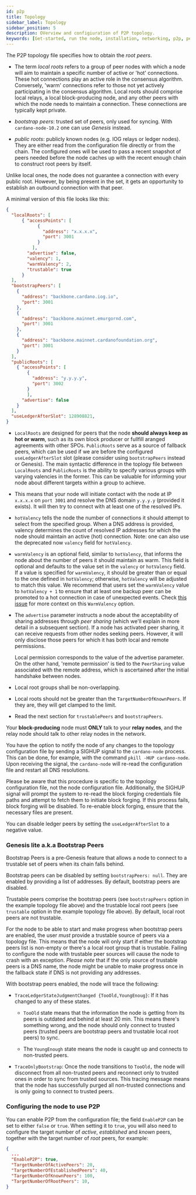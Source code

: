 ```yaml
---
id: p2p
title: Topology
sidebar_label: Topology
sidebar_position: 5
description: OVerview and configiuration of P2P topology.
keywords: [Get-started, run the node, installation, networking, p2p, peer to peer, cardano-node, cardano node]
--- 
```


The P2P topology file specifies how to obtain the _root peers_.

* The term _local roots_ refers to a group of peer nodes with which a node will aim to maintain a specific number of active or 'hot' connections.
  These hot connections play an active role in the consensus algorithm.
  Conversely, 'warm' connections refer to those not yet actively participating in the consensus algorithm.
  Local roots should comprise local relays, a local block-producing node, and any other peers with which the node needs to maintain a connection.
  These connections are typically kept private.


* _bootstrap peers_: trusted set of peers, only used for syncing.  With
  `cardano-node-10.2` one can use _Genesis_ instead.


* _public roots_: publicly known nodes (e.g. IOG relays or ledger nodes).
  They are either read from the configuration file directly or from the chain.
  The configured ones will be used to pass a recent snapshot of peers needed before the node caches up with the recent enough chain to construct root peers by itself.

Unlike local ones, the node does not guarantee a connection with every public root.
However, by being present in the set, it gets an opportunity to establish an outbound connection with that peer.

A minimal version of this file looks like this:

```json
{
  "localRoots": [
      { "accessPoints": [
            {
              "address": "x.x.x.x",
              "port": 3001
            }
          ],
        "advertise": false,
        "valency": 1,
        "warmValency": 2,
        "trustable": true
      }
  ],
  "bootstrapPeers": [
    {
      "address": "backbone.cardano.iog.io",
      "port": 3001
    },
    {
      "address": "backbone.mainnet.emurgornd.com",
      "port": 3001
    },
    {
      "address": "backbone.mainnet.cardanofoundation.org",
      "port": 3001
    }
  ],
  "publicRoots": [
    { "accessPoints": [
        {
          "address": "y.y.y.y",
          "port": 3002
        }
        ],
      "advertise": false
    }
  ],
  "useLedgerAfterSlot": 128908821,
}
```

* `LocalRoots` are designed for peers that the node **should always keep as hot or warm**, such as its own block producer or fullfill aranged agreements with other SPOs.
  `PublicRoots` serve as a source of fallback peers, which can be used if we are before the configured `useLedgerAfterSlot` slot (please consider using `bootstrapPeers` instead or Genesis).
  The main syntactic difference in the toplogy file between `LocalRoots` and `PublicRoots` is the ability to specify various groups with varying valencies in the former.
  This can be valuable for informing your node about different targets within a group to achieve.


* This means that your node will initiate contact with the node at IP `x.x.x.x` on `port 3001` and resolve the DNS domain `y.y.y.y` (provided it exists).
  It will then try to connect with at least one of the resolved IPs.


* `hotValency` tells the node the number of connections it should attempt to select from the specified group.
  When a DNS address is provided, valency determines the count of resolved IP addresses for which the node should maintain an active (hot) connection.
  Note: one can also use the deprecated now `valency` field for `hotValency`.


* `warmValency` is an optional field, similar to `hotValency`, that informs the node about the number of peers it should maintain as warm.
  This field is optional and defaults to the value set in the `valency` or `hotValency` field.
  If a value is specified for `warmValency`, it should be greater than or equal to the one defined in `hotValency`; otherwise, `hotValency` will be adjusted to match this value.
  We recommend that users set the `warmValency` value to `hotValency + 1` to ensure that at least one backup peer can be promoted to a hot connection in case of unexpected events.
  Check [this issue](https://github.com/intersectmbo/ouroboros-network/issues/4565) for more context on this `WarmValency` option.


* The `advertise` parameter instructs a node about the acceptability of sharing addresses through *peer sharing* (which we'll explain in more detail in a subsequent section).
  If a node has activated peer sharing, it can receive requests from other nodes seeking peers.
  However, it will only disclose those peers for which it has both local and remote permissions.

  Local permission corresponds to the value of the advertise parameter.
  On the other hand, 'remote permission' is tied to the `PeerSharing` value associated with the remote address, which is ascertained after the initial handshake between nodes.


* Local root groups shall be non-overlapping.


* Local roots should not be greater than the `TargetNumberOfKnownPeers`.
  If they are, they will get clamped to the limit.


* Read the next section for `trustablePeers` and `bootstrapPeers`.


Your __block-producing__ node must __ONLY__ talk to your __relay nodes__, and the relay node should talk to other relay nodes in the network.

You have the option to notify the node of any changes to the topology configuration file by sending a SIGHUP signal to the `cardano-node` process.
This can be done, for example, with the command `pkill -HUP cardano-node`.
Upon receiving the signal, the `cardano-node` will re-read the configuration file and restart all DNS resolutions.

Please be aware that this procedure is specific to the topology configuration file, not the node configuration file.
Additionally, the SIGHUP signal will prompt the system to re-read the block forging credentials file paths and attempt to fetch them to initiate block forging.
If this process fails, block forging will be disabled.
To re-enable block forging, ensure that the necessary files are present.

You can disable ledger peers by setting the `useLedgerAfterSlot` to a negative value.

### Genesis lite a.k.a Bootstrap Peers

Bootstrap Peers is a pre-Genesis feature that allows a node to connect to a trustable set of peers when its chain falls behind.

Bootstrap peers can be disabled by setting `bootstrapPeers: null`.
They are enabled by providing a list of addresses.
By default, bootstrap peers are disabled.

Trustable peers comprise the bootstrap peers (see `bootstrapPeers` option in the example topology file above) and the trustable local root peers (see `trustable` option in the example topology file above).
By default, local root peers are not trustable.

For the node to be able to start and make progress when bootstrap peers are enabled, the user _must_ provide a trustable source of peers via a topology file.
This means that the node will only start if either the bootstrap peers list is non-empty or there's a local root group that is trustable.
Failing to configure the node with trustable peer sources will cause the node to crash with an exception.
*_Please note_* that if the only source of trustable peers is a DNS name, the node might be unable to make progress once in the fallback state if DNS is not providing any addresses.

With bootstrap peers enabled, the node will trace the following:

- `TraceLedgerStateJudgmentChanged {TooOld,YoungEnoug}`: If it has changed to any of these states.

  - `TooOld` state means that the information the node is getting from its peers is outdated and behind at least 20 min.
    This means there's something wrong, and the node should only connect to trusted peers (trusted peers are bootstrap peers and trustable local root peers) to sync.

  - The `YoungEnough` state means the node is caught up and connects to non-trusted peers.

- `TraceOnlyBootstrap`: Once the node transitions to `TooOld,` the node will disconnect from all non-trusted peers and reconnect only to trusted ones in order to sync from trusted sources.
  This tracing message means that the node has successfully purged all non-trusted connections and is only going to connect to trusted peers.

### Configuring the node to use P2P

You can enable P2P from the configuration file; the field `EnableP2P` can be set to either `false` or `true`. When setting it to `true`, you will also need to configure the target number of _active_, _established_ and _known_ peers, together with the target number of _root_ peers, for example:

```json
{
  ...
  "EnableP2P": true,
  "TargetNumberOfActivePeers": 20,
  "TargetNumberOfEstablishedPeers": 40,
  "TargetNumberOfKnownPeers": 100,
  "TargetNumberOfRootPeers": 10,
}
```


